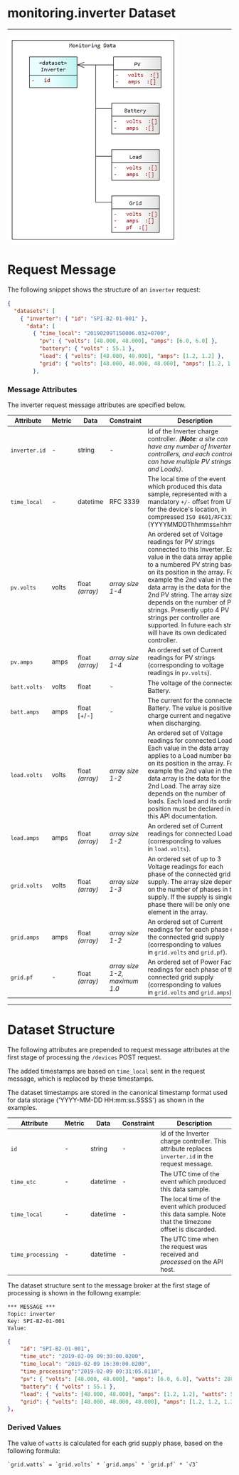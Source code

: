 # monitoring.inverter Dataset
---

![Inverter Data](../images/InverterData.png)

# Request Message 

The following snippet shows the structure of an `inverter` request:

```json
{
  "datasets": [
    { "inverter": { "id": "SPI-B2-01-001" }, 
      "data": [
        { "time_local": "20190209T150006.032+0700",
          "pv": { "volts": [48.000, 48.000], "amps": [6.0, 6.0] },
          "battery": { "volts" : 55.1 }, 
          "load": { "volts": [48.000, 48.000], "amps": [1.2, 1.2] },
          "grid": { "volts": [48.000, 48.000, 48.000], "amps": [1.2, 1.2, 1.2], "pf": [0.92, 0.92, 0.92] }
        },
```

### Message Attributes 

The inverter request message attributes are specified below. 

Attribute | Metric | Data | Constraint | Description
--- | --- | --- | --- | ---
`inverter.id` | - | string | - | Id of the Inverter charge controller. *(__Note__: a site can have any number of Inverter controllers, and each controller can have multiple PV strings and Loads)*.
`time_local` | - | datetime | RFC 3339 | The local time of the event which produced this data sample, represented with a mandatory `+/-` offset from UTC for the device's location, in compressed `ISO 8601/RFC3339` (YYYYMMDDThhmmss±hhmm).
`pv.volts` | volts | float *(array)* | *array size 1-4* | An ordered set of Voltage readings for PV strings connected to this Inverter. Each value in the data array applies to a numbered PV string based on its position in the array. For example the 2nd value in the data array is the data for the 2nd PV string. The array size depends on the number of PV strings. Presently upto 4 PV strings per controller are supported. In future each string will have its own dedicated controller.
`pv.amps` | amps | float *(array)* | *array size 1-4* | An ordered set of Current readings for PV strings (corresponding to voltage readings in `pv.volts`).  
`batt.volts` | volts | float | - | The voltage of the connected Battery.
`batt.amps` | amps | float [+/-] | - | The current for the connected Battery. The value is positive for charge current and negative when discharging.
`load.volts` | volts | float *(array)* | *array size 1-2* | An ordered set of Voltage readings for connected Loads. Each value in the data array applies to a Load number based on its position in the array. For example the 2nd value in the data array is the data for the 2nd Load. The array size depends on the number of loads. Each load and its ordinal position must be declared in this API documentation.
`load.amps` | amps | float *(array)* | *array size 1-2* | An ordered set of Current readings for connected Loads (corresponding to values in `load.volts`).  
`grid.volts` | volts | float *(array)* | *array size 1-3* | An ordered set of up to 3 Voltage readings for each phase of the connected grid supply. The array size depends on the number of phases in the supply. If the supply is single-phase there will be only one element in the array.
`grid.amps` | amps | float *(array)* | *array size 1-2* | An ordered set of Current readings for for each phase of the connected grid supply (corresponding to values in `grid.volts` and `grid.pf`).  
`grid.pf` | - | float *(array)* | *array size 1-2, maximum 1.0* | An ordered set of Power Factor readings for each phase of the connected grid supply (corresponding to values in `grid.volts` and `grid.amps`). 

--- 

# Dataset Structure 

The following attributes are prepended to request message attributes at the first stage of processing the `/devices` POST request. 

The added timestamps are based on `time_local` sent in the request message, which is replaced by these timestamps.  

The dataset timestamps are stored in the canonical timestamp format used for data storage ('YYYY-MM-DD HH:mm:ss.SSSS') as shown in the examples.

Attribute | Metric | Data | Constraint | Description
--- | --- | --- | --- | ---
`id` | - | string | - | Id of the Inverter charge controller. This attribute replaces `inverter.id` in the request message.
`time_utc` | - | datetime | - | The UTC time of the event which produced this data sample.
`time_local` | - | datetime | - | The local time of the event which produced this data sample. Note that the timezone offset is discarded.
`time_processing` | - | datetime | - | The UTC time when the request was received and *processed* on the API host.

The dataset structure sent to the message broker at the first stage of processing is shown in the followng example:

```
*** MESSAGE ***
Topic: inverter
Key: SPI-B2-01-001
Value:	
```

```json
{ 
    "id": "SPI-B2-01-001",
    "time_utc": "2019-02-09 09:30:00.0200",
    "time_local": "2019-02-09 16:30:00.0200",
    "time_processing":"2019-02-09 09:31:05.0110",
    "pv": { "volts": [48.000, 48.000], "amps": [6.0, 6.0], "watts": 288.01 },
    "battery": { "volts" : 55.1 }, 
    "load": { "volts": [48.000, 48.000], "amps": [1.2, 1.2], "watts": 57.60 },
    "grid": { "volts": [48.000, 48.000, 48.000], "amps": [1.2, 1.2, 1.2], "pf": [0.92, 0.92, 0.92], "watts": [91.782, 91.782, 91.782] }
},
```

### Derived Values

The value of `watts` is calculated for each grid supply phase, based on the following formula:

    `grid.watts` = `grid.volts` * `grid.amps` * `grid.pf` * `√3`